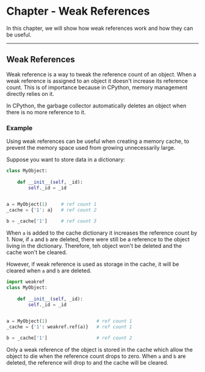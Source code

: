 # Chapter - Weak References
In this chapter, we will show how weak references work and how they can be useful.

----

## Weak References

Weak reference is a way to tweak the reference count of an object. When 
a weak reference is assigned to an object it doesn't increase its reference
count. This is of importance because in CPython, memory management directly relies on
it.

In CPython, the garbage collector automatically deletes an object when there is 
no more reference to it.

### Example
Using weak references can be useful when creating a memory cache,
to prevent the memory space used from growing unnecessarily large.

Suppose you want to store data in a dictionary:
````py
class MyObject:
    
    def __init__(self, _id):
        self._id = _id
    

a = MyObject(1)     # ref count 1
_cache = {'1': a}   # ref count 2

b = _cache['1']     # ref count 3
````
When `a` is added to the cache dictionary it increases the reference count by 1.
Now, if `a` and `b` are deleted, there were still be a reference to the object living
in the dictionary. Therefore, teh object won't be deleted and the cache won't be cleared.

However, if weak reference is used as storage in the cache, it will be cleared when `a` 
and `b` are deleted.
````py
import weakref
class MyObject:
    
    def __init__(self, _id):
        self._id = _id
    

a = MyObject(1)                  # ref count 1
_cache = {'1': weakref.ref(a)}   # ref count 1

b = _cache['1']                  # ref count 2
````
Only a weak reference of the object is stored in the cache which allow the object to die when the reference count
drops to zero. When `a` and `b` are deleted, the reference will drop to 
and the cache will be cleared.

